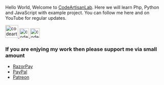 <p>Hello World, Welcome to <a href="https://www.youtube.com/codeartisanlab">CodeArtisanLab</a>. Here we will learn Php, Python and JavaScript with example project. You can follow  me here and on YouTube for regular updates.</p>
<p>
      <a href="https://www.youtube.com/codeartisanlab">
            <img alt="codeartisanlab" width="40" title="Subscribe to my YouTube channel" src="https://upload.wikimedia.org/wikipedia/commons/thumb/0/09/YouTube_full-color_icon_%282017%29.svg/71px-YouTube_full-color_icon_%282017%29.svg.png"/>
      </a>
      <a href="https://www.instagram.com/codeartisanlab">
            <img alt="codeartisanlab" width="30" src="https://upload.wikimedia.org/wikipedia/commons/thumb/a/a5/Instagram_icon.png/240px-Instagram_icon.png" />
      </a>
      <a href="https://www.facebook.com/codelabartisan/">
            <img alt="codeartisanlab" width="30" src="https://upload.wikimedia.org/wikipedia/commons/thumb/c/cd/Facebook_logo_%28square%29.png/240px-Facebook_logo_%28square%29.png" />
      </a>
</p>

<h3>If you are enjying my work then please support me via small amount</h3>
<ul>
      <li><a href="https://razorpay.com/payment-link/plink_HTAemkiRCBxDsx">RazorPay</a></li>
      <li><a href="https://www.paypal.me/codelabartisan/">PayPal</a></li>
      <li><a href="https://www.patreon.com/codeartisanlab">Patreon</a></li>
</ul>

